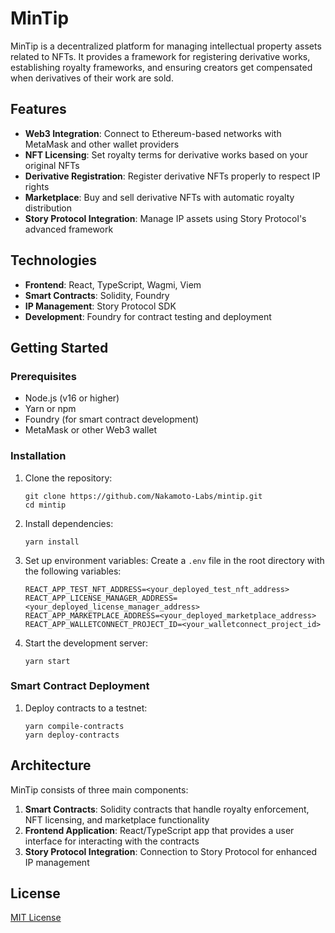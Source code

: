 # MinTip

MinTip is a decentralized platform for managing intellectual property assets related to NFTs. It provides a framework for registering derivative works, establishing royalty frameworks, and ensuring creators get compensated when derivatives of their work are sold.

## Features

- **Web3 Integration**: Connect to Ethereum-based networks with MetaMask and other wallet providers
- **NFT Licensing**: Set royalty terms for derivative works based on your original NFTs
- **Derivative Registration**: Register derivative NFTs properly to respect IP rights
- **Marketplace**: Buy and sell derivative NFTs with automatic royalty distribution
- **Story Protocol Integration**: Manage IP assets using Story Protocol's advanced framework

## Technologies

- **Frontend**: React, TypeScript, Wagmi, Viem
- **Smart Contracts**: Solidity, Foundry
- **IP Management**: Story Protocol SDK
- **Development**: Foundry for contract testing and deployment

## Getting Started

### Prerequisites

- Node.js (v16 or higher)
- Yarn or npm
- Foundry (for smart contract development)
- MetaMask or other Web3 wallet

### Installation

1. Clone the repository:
   ```
   git clone https://github.com/Nakamoto-Labs/mintip.git
   cd mintip
   ```

2. Install dependencies:
   ```
   yarn install
   ```

3. Set up environment variables:
   Create a `.env` file in the root directory with the following variables:
   ```
   REACT_APP_TEST_NFT_ADDRESS=<your_deployed_test_nft_address>
   REACT_APP_LICENSE_MANAGER_ADDRESS=<your_deployed_license_manager_address>
   REACT_APP_MARKETPLACE_ADDRESS=<your_deployed_marketplace_address>
   REACT_APP_WALLETCONNECT_PROJECT_ID=<your_walletconnect_project_id>
   ```

4. Start the development server:
   ```
   yarn start
   ```

### Smart Contract Deployment

1. Deploy contracts to a testnet:
   ```
   yarn compile-contracts
   yarn deploy-contracts
   ```

## Architecture

MinTip consists of three main components:

1. **Smart Contracts**: Solidity contracts that handle royalty enforcement, NFT licensing, and marketplace functionality
2. **Frontend Application**: React/TypeScript app that provides a user interface for interacting with the contracts
3. **Story Protocol Integration**: Connection to Story Protocol for enhanced IP management

## License

[MIT License](LICENSE)
